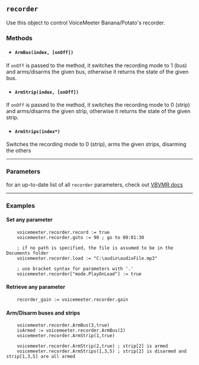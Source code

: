 ## `recorder` <!-- {docsify-ignore-all} -->

Use this object to control VoiceMeeter Banana/Potato's recorder.

### Methods

* #### `ArmBus(index, [onOff])`
If `onOff` is passed to the method, it switches the recording mode to 1 (bus) and arms/disarms the given bus, otherwise it returns the state of the given bus.

* #### `ArmStrip(index, [onOff])`
If `onOff` is passed to the method, it switches the recording mode to 0 (strip) and arms/disarms the given strip, otherwise it returns the state of the given strip.

* #### `ArmStrips(index*)`
Switches the recording mode to 0 (strip), arms the given strips, disarming the others

---

### Parameters
for an up-to-date list of all `recorder` parameters, check out [VBVMR docs](https://download.vb-audio.com/Download_CABLE/VoicemeeterRemoteAPI.pdf#page=15)

---

### Examples
#### Set any parameter

```autohotkey
    voicemeeter.recorder.record := true
    voicemeeter.recorder.goto := 90 ; go to 00:01:30

    ; if no path is specified, the file is assumed to be in the Documents folder
    voicemeeter.recorder.load := "C:\audio\audioFile.mp3"
    
    ; use bracket syntax for parameters with '.'
    voicemeeter.recorder["mode.PlayOnLoad"] := true 
```

#### Retrieve any parameter
```autohotkey
    recorder_gain := voicemeeter.recorder.gain
```

#### Arm/Disarm buses and strips
```autohotkey
    voicemeeter.recorder.ArmBus(3,true)
    isArmed := voicemeeter.recorder.ArmBus(2)
    voicemeeter.recorder.ArmStrip(1,true)

    voicemeeter.recorder.ArmStrip(2,true) ; strip[2] is armed
    voicemeeter.recorder.ArmStrips(1,3,5) ; strip[2] is disarmed and strip[1,3,5] are all armed

```
